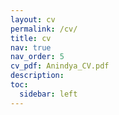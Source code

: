 ```yaml
---
layout: cv
permalink: /cv/
title: cv
nav: true
nav_order: 5
cv_pdf: Anindya_CV.pdf
description: 
toc:
  sidebar: left
---
```

